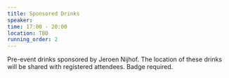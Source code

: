 ```yaml
---
title: Sponsored Drinks
speaker:
time: 17:00 - 20:00
location: TBD
running_order: 2
---
```


Pre-event drinks sponsored by Jeroen Nijhof. The location of these drinks will be shared with registered attendees. Badge required.
